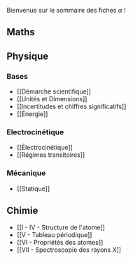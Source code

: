 Bienvenue sur le sommaire des fiches $\alpha$ !

## Maths

## Physique
### Bases
* [[Démarche scientifique]]
* [[Unités et Dimensions]]
* [[Incertitudes et chiffres significatifs]]
* [[Énergie]]
### Electrocinétique
* [[Électrocinétique]]
* [[Régimes transitoires]]
### Mécanique
* [[Statique]]
## Chimie
* [[I - IV - Structure de l'atome]]
* [[V - Tableau périodique]]
* [[VI - Propriétés des atomes]]
* [[VII - Spectroscopie des rayons X]]
